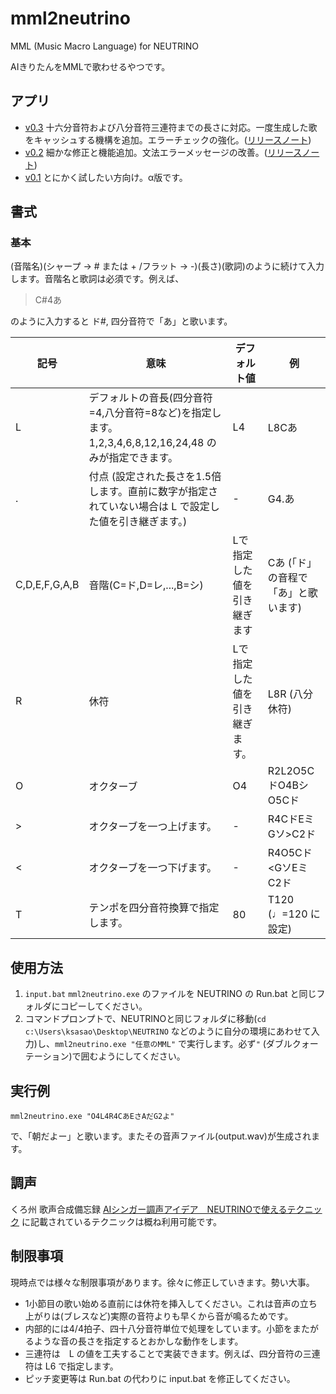 # mml2neutrino
MML (Music Macro Language) for NEUTRINO

AIきりたんをMMLで歌わせるやつです。
## アプリ
- [v0.3](https://github.com/ksasao/mml2neutrino/releases/download/v0.3/mml2neutrino_v0.3.zip) 十六分音符および八分音符三連符までの長さに対応。一度生成した歌をキャッシュする機構を追加。エラーチェックの強化。([リリースノート](https://github.com/ksasao/mml2neutrino/releases/tag/v0.3))
- [v0.2](https://github.com/ksasao/mml2neutrino/files/4251015/mml2neutrino_v0.2.zip) 細かな修正と機能追加。文法エラーメッセージの改善。([リリースノート](https://github.com/ksasao/mml2neutrino/releases/tag/v0.2))
- [v0.1](https://github.com/ksasao/mml2neutrino/files/4243814/v0.1.zip) とにかく試したい方向け。α版です。

## 書式
### 基本
(音階名)(シャープ → # または + /フラット → -)(長さ)(歌詞)のように続けて入力します。音階名と歌詞は必須です。例えば、

> C#4あ

のように入力すると ド#, 四分音符で「あ」と歌います。

|記号|意味|デフォルト値|例|
|---|---|---|---|
|L|デフォルトの音長(四分音符=4,八分音符=8など)を指定します。1,2,3,4,6,8,12,16,24,48 のみが指定できます。|L4|L8Cあ|
|.|付点 (設定された長さを1.5倍します。直前に数字が指定されていない場合は L で設定した値を引き継ぎます。)|-|G4.あ|
|C,D,E,F,G,A,B|音階(C=ド,D=レ,...,B=シ)|Lで指定した値を引き継ぎます|Cあ (「ド」の音程で「あ」と歌います)|
|R|休符|Lで指定した値を引き継ぎます。|L8R (八分休符)|
|O|オクターブ|O4|R2L2O5CドO4BシO5Cド|
|>|オクターブを一つ上げます。|-|R4CドEミGソ>C2ド|
|<|オクターブを一つ下げます。|-|R4O5Cド<GソEミC2ド|
|T|テンポを四分音符換算で指定します。|80|T120 (♩=120 に設定)|

## 使用方法
1. ```input.bat``` ```mml2neutrino.exe``` のファイルを NEUTRINO の Run.bat と同じフォルダにコピーしてください。
2. コマンドプロンプトで、NEUTRINOと同じフォルダに移動(```cd c:\Users\ksasao\Desktop\NEUTRINO``` などのように自分の環境にあわせて入力)し、```mml2neutrino.exe "任意のMML"``` で実行します。必ず```"``` (ダブルクォーテーション)で囲むようにしてください。

## 実行例
```
mml2neutrino.exe "O4L4R4CあEさAだG2よ"
```
で、「朝だよー」と歌います。またその音声ファイル(output.wav)が生成されます。

## 調声
くろ州 歌声合成備忘録 [AIシンガー調声アイデア　NEUTRINOで使えるテクニック](https://km4osm.com/neutrino-idea/) に記載されているテクニックは概ね利用可能です。

## 制限事項
現時点では様々な制限事項があります。徐々に修正していきます。勢い大事。
- 1小節目の歌い始める直前には休符を挿入してください。これは音声の立ち上がりは(ブレスなど)実際の音符よりも早くから音が鳴るためです。
- 内部的には4/4拍子、四十八分音符単位で処理をしています。小節をまたがるような音の長さを指定するとおかしな動作をします。
- 三連符は　L の値を工夫することで実装できます。例えば、四分音符の三連符は L6 で指定します。
- ピッチ変更等は Run.bat の代わりに input.bat を修正してください。